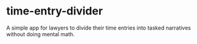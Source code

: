 # time-entry-divider
A simple app for lawyers to divide their time entries into tasked narratives without doing mental math.
